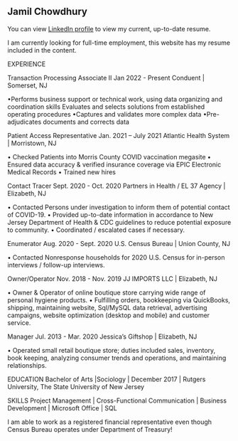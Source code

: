 ## Jamil Chowdhury

You can view [LinkedIn profile](https://www.linkedin.com/in/jamilchowdhury/) to view my current, up-to-date resume.

I am currently looking for full-time employment, this website has my resume included in the content.

EXPERIENCE

Transaction Processing Associate II Jan 2022 - Present 
Conduent | Somerset, NJ

•Performs business support or technical work, using data organizing and coordination skills
Evaluates and selects solutions from established operating procedures
•Captures and validates more complex data
•Pre-adjudicates documents and corrects data

Patient Access Representative Jan. 2021 – July 2021 
Atlantic Health System | Morristown, NJ 

• Checked Patients into Morris County COVID vaccination megasite 
• Ensured data accuracy & verified insurance coverage via EPIC Electronic Medical Records 
• Trained new hires

Contact Tracer Sept. 2020 - Oct. 2020 
Partners in Health / EL 37 Agency | Elizabeth, NJ 

• Contacted Persons under investigation to inform them of potential contact of COVID-19. 
• Provided up-to-date information in accordance to New Jersey Department of Health & CDC 
guidelines to reduce potential exposure to community. 
• Coordinated / escalated cases if necessary. 

Enumerator Aug. 2020 - Sept. 2020 
U.S. Census Bureau | Union County, NJ 

• Contacted Nonresponse households for 2020 U.S. Census for in-person interviews / follow-up 
interviews. 

Owner/Operator Nov. 2018 - Nov. 2019 
JJ IMPORTS LLC | Elizabeth, NJ 

• Owner & Operator of online boutique store carrying wide range of personal hygiene products. 
• Fulfilling orders, bookkeeping via QuickBooks, shipping, maintaining website, Sql/MySQL data 
retrieval, advertising campaigns, website optimization (desktop and mobile) and customer service. 
 
Manager Jul. 2013 - Mar. 2020 
Jessica’s Giftshop | Elizabeth, NJ 

• Operated small retail boutique store; duties included sales, inventory, book keeping, analyzing 
consumer trends and operations, and maintaining relationships.
 
EDUCATION 
Bachelor of Arts |Sociology | December 2017 | Rutgers University, The State University of New Jersey 
 
SKILLS 
Project Management | Cross-Functional Communication | Business Development | Microsoft Office | 
SQL 

I am able to work as a registered financial representative even though Census Bureau operates under Department of Treasury!

